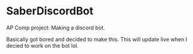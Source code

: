 # SaberDiscordBot
AP Comp project: Making a discord bot.

Basically got bored and decided to make this. This will update live when I decied to work on the bot lol.
